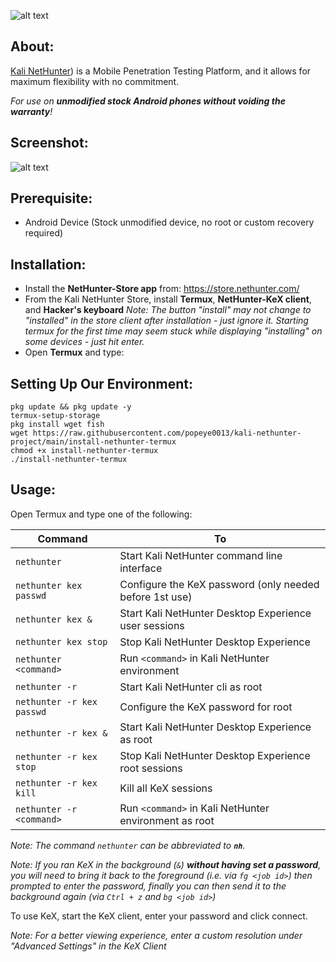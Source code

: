 ![alt text](https://github.com/popeye0013/kali-nethunter-project/blob/main/nethunter.png)

## About:

[Kali NetHunter](https://www.kali.org/get-kali/#kali-mobile)) is a Mobile Penetration Testing Platform, and it allows for maximum flexibility with no commitment.

_For use on **unmodified stock Android phones without voiding the warranty**!_

## Screenshot:

![alt text](https://github.com/popeye0013/kali-nethunter-project/blob/main/020-NH-Rootless-KeX_s.png)

## Prerequisite:

- Android Device (Stock unmodified device, no root or custom recovery required)

## Installation:

- Install the **NetHunter-Store app** from: <https://store.nethunter.com/>
- From the Kali NetHunter Store, install **Termux**, **NetHunter-KeX client**, and **Hacker's keyboard**
  _Note: The button "install" may not change to "installed" in the store client after installation - just ignore it. Starting termux for the first time may seem stuck while displaying "installing" on some devices - just hit enter._
- Open **Termux** and type:

<!-- https://offs.ec/2MceZWr -> https://raw.githubusercontent.com/popeye0013/kali-nethunter-project/main/install-nethunter-termux -->

## Setting Up Our Environment:

```
pkg update && pkg update -y
termux-setup-storage
pkg install wget fish
wget https://raw.githubusercontent.com/popeye0013/kali-nethunter-project/main/install-nethunter-termux
chmod +x install-nethunter-termux
./install-nethunter-termux
```

## Usage:

Open Termux and type one of the following:

<!-- Make sure `./install-nethunter-termux` is in sync -->

| Command                   | To                                                      |
| ------------------------- | ------------------------------------------------------- |
| `nethunter`               | Start Kali NetHunter command line interface             |
| `nethunter kex passwd`    | Configure the KeX password (only needed before 1st use) |
| `nethunter kex &`         | Start Kali NetHunter Desktop Experience user sessions   |
| `nethunter kex stop`      | Stop Kali NetHunter Desktop Experience                  |
| `nethunter <command>`     | Run `<command>` in Kali NetHunter environment           |
| `nethunter -r`            | Start Kali NetHunter cli as root                        |
| `nethunter -r kex passwd` | Configure the KeX password for root                     |
| `nethunter -r kex &`      | Start Kali NetHunter Desktop Experience as root         |
| `nethunter -r kex stop`   | Stop Kali NetHunter Desktop Experience root sessions    |
| `nethunter -r kex kill`   | Kill all KeX sessions                                   |
| `nethunter -r <command>`  | Run `<command>` in Kali NetHunter environment as root   |

_Note: The command `nethunter` can be abbreviated to **`nh`**._

_Note: If you ran KeX in the background (`&`) **without having set a password**, you will need to bring it back to the foreground (i.e. via `fg <job id>`) then prompted to enter the password, finally you can then send it to the background again (via `Ctrl + z` and `bg <job id>`)_

To use KeX, start the KeX client, enter your password and click connect.

_Note: For a better viewing experience, enter a custom resolution under "Advanced Settings" in the KeX Client_

